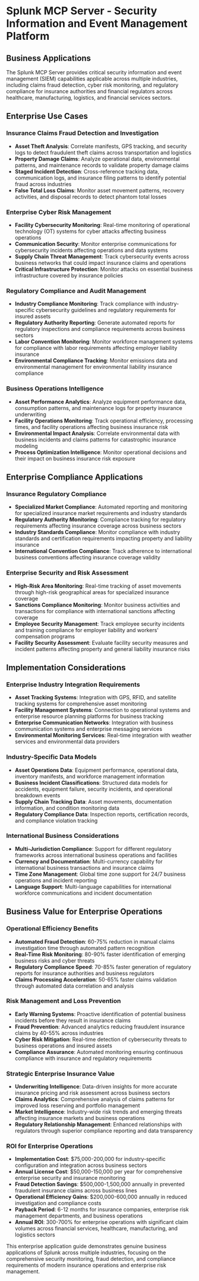 # Splunk MCP Server - Security Information and Event Management Platform

## Business Applications

The Splunk MCP Server provides critical security information and event management (SIEM) capabilities applicable across multiple industries, including claims fraud detection, cyber risk monitoring, and regulatory compliance for insurance authorities and financial regulators across healthcare, manufacturing, logistics, and financial services sectors.

## Enterprise Use Cases

### Insurance Claims Fraud Detection and Investigation

- **Asset Theft Analysis**: Correlate manifests, GPS tracking, and security logs to detect fraudulent theft claims across transportation and logistics
- **Property Damage Claims**: Analyze operational data, environmental patterns, and maintenance records to validate property damage claims
- **Staged Incident Detection**: Cross-reference tracking data, communication logs, and insurance filing patterns to identify potential fraud across industries
- **False Total Loss Claims**: Monitor asset movement patterns, recovery activities, and disposal records to detect phantom total losses

### Enterprise Cyber Risk Management

- **Facility Cybersecurity Monitoring**: Real-time monitoring of operational technology (OT) systems for cyber attacks affecting business operations
- **Communication Security**: Monitor enterprise communications for cybersecurity incidents affecting operations and data systems
- **Supply Chain Threat Management**: Track cybersecurity events across business networks that could impact insurance claims and operations
- **Critical Infrastructure Protection**: Monitor attacks on essential business infrastructure covered by insurance policies

### Regulatory Compliance and Audit Management

- **Industry Compliance Monitoring**: Track compliance with industry-specific cybersecurity guidelines and regulatory requirements for insured assets
- **Regulatory Authority Reporting**: Generate automated reports for regulatory inspections and compliance requirements across business sectors
- **Labor Convention Monitoring**: Monitor workforce management systems for compliance with labor requirements affecting employer liability insurance
- **Environmental Compliance Tracking**: Monitor emissions data and environmental management for environmental liability insurance compliance

### Business Operations Intelligence

- **Asset Performance Analytics**: Analyze equipment performance data, consumption patterns, and maintenance logs for property insurance underwriting
- **Facility Operations Monitoring**: Track operational efficiency, processing times, and facility operations affecting business insurance risk
- **Environmental Impact Analysis**: Correlate environmental data with business incidents and claims patterns for catastrophic insurance modeling
- **Process Optimization Intelligence**: Monitor operational decisions and their impact on business insurance risk exposure

## Enterprise Compliance Applications

### Insurance Regulatory Compliance

- **Specialized Market Compliance**: Automated reporting and monitoring for specialized insurance market requirements and industry standards
- **Regulatory Authority Monitoring**: Compliance tracking for regulatory requirements affecting insurance coverage across business sectors
- **Industry Standards Compliance**: Monitor compliance with industry standards and certification requirements impacting property and liability insurance
- **International Convention Compliance**: Track adherence to international business conventions affecting insurance coverage validity

### Enterprise Security and Risk Assessment

- **High-Risk Area Monitoring**: Real-time tracking of asset movements through high-risk geographical areas for specialized insurance coverage
- **Sanctions Compliance Monitoring**: Monitor business activities and transactions for compliance with international sanctions affecting coverage
- **Employee Security Management**: Track employee security incidents and training compliance for employer liability and workers' compensation programs
- **Facility Security Assessment**: Evaluate facility security measures and incident patterns affecting property and general liability insurance risks

## Implementation Considerations

### Enterprise Industry Integration Requirements

- **Asset Tracking Systems**: Integration with GPS, RFID, and satellite tracking systems for comprehensive asset monitoring
- **Facility Management Systems**: Connection to operational systems and enterprise resource planning platforms for business tracking
- **Enterprise Communication Networks**: Integration with business communication systems and enterprise messaging services
- **Environmental Monitoring Services**: Real-time integration with weather services and environmental data providers

### Industry-Specific Data Models

- **Asset Operations Data**: Equipment performance, operational data, inventory manifests, and workforce management information
- **Business Incident Classifications**: Structured data models for accidents, equipment failure, security incidents, and operational breakdown events
- **Supply Chain Tracking Data**: Asset movements, documentation information, and condition monitoring data
- **Regulatory Compliance Data**: Inspection reports, certification records, and compliance violation tracking

### International Business Considerations

- **Multi-Jurisdiction Compliance**: Support for different regulatory frameworks across international business operations and facilities
- **Currency and Documentation**: Multi-currency capability for international business transactions and insurance claims
- **Time Zone Management**: Global time zone support for 24/7 business operations and incident reporting
- **Language Support**: Multi-language capabilities for international workforce communications and incident documentation

## Business Value for Enterprise Operations

### Operational Efficiency Benefits

- **Automated Fraud Detection**: 60-75% reduction in manual claims investigation time through automated pattern recognition
- **Real-Time Risk Monitoring**: 80-90% faster identification of emerging business risks and cyber threats
- **Regulatory Compliance Speed**: 70-85% faster generation of regulatory reports for insurance authorities and business regulators
- **Claims Processing Acceleration**: 50-65% faster claims validation through automated data correlation and analysis

### Risk Management and Loss Prevention

- **Early Warning Systems**: Proactive identification of potential business incidents before they result in insurance claims
- **Fraud Prevention**: Advanced analytics reducing fraudulent insurance claims by 40-55% across industries
- **Cyber Risk Mitigation**: Real-time detection of cybersecurity threats to business operations and insured assets
- **Compliance Assurance**: Automated monitoring ensuring continuous compliance with insurance and regulatory requirements

### Strategic Enterprise Insurance Value

- **Underwriting Intelligence**: Data-driven insights for more accurate insurance pricing and risk assessment across business sectors
- **Claims Analytics**: Comprehensive analysis of claims patterns for improved loss reserving and portfolio management
- **Market Intelligence**: Industry-wide risk trends and emerging threats affecting insurance markets and business operations
- **Regulatory Relationship Management**: Enhanced relationships with regulators through superior compliance reporting and data transparency

### ROI for Enterprise Operations

- **Implementation Cost**: $75,000-200,000 for industry-specific configuration and integration across business sectors
- **Annual License Cost**: $50,000-150,000 per year for comprehensive enterprise security and insurance monitoring
- **Fraud Detection Savings**: $500,000-1,500,000 annually in prevented fraudulent insurance claims across business lines
- **Operational Efficiency Gains**: $200,000-600,000 annually in reduced investigation and compliance costs
- **Payback Period**: 6-12 months for insurance companies, enterprise risk management departments, and business operations
- **Annual ROI**: 300-700% for enterprise operations with significant claim volumes across financial services, healthcare, manufacturing, and logistics sectors

This enterprise application guide demonstrates genuine business applications of Splunk across multiple industries, focusing on the comprehensive security monitoring, fraud detection, and compliance requirements of modern insurance operations and enterprise risk management.